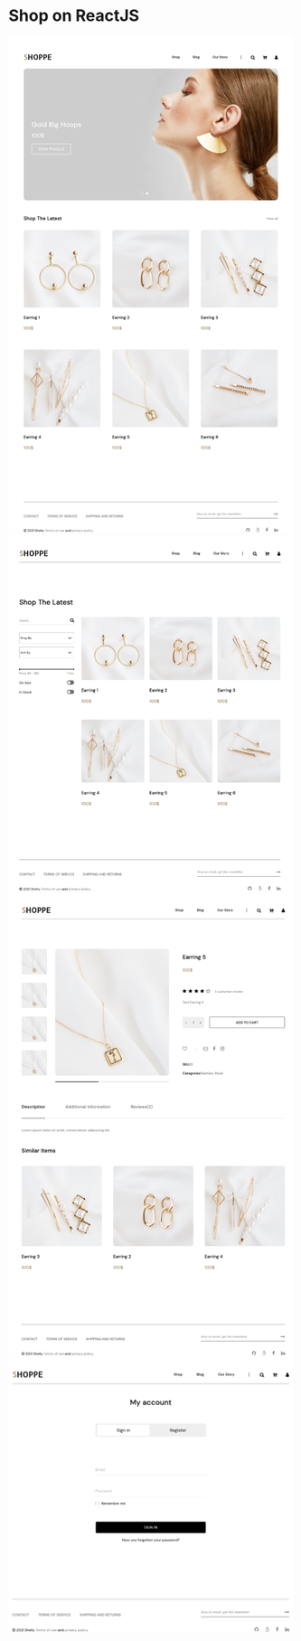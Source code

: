 # Shop on ReactJS

![Main](screenshots/screenshot_main_page.png)
![Shop](screenshots/screenshot_shop_page.png)
![Product](screenshots/screenshot_product_page.png)
![Sign-in](screenshots/screenshot_sign_in.png)

